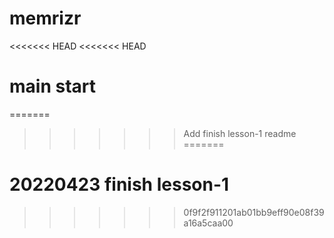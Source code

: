 # memrizr
<<<<<<< HEAD
<<<<<<< HEAD
# main start
=======
>>>>>>> Add finish lesson-1 readme
=======

# 20220423 finish lesson-1
>>>>>>> 0f9f2f911201ab01bb9eff90e08f39a16a5caa00

